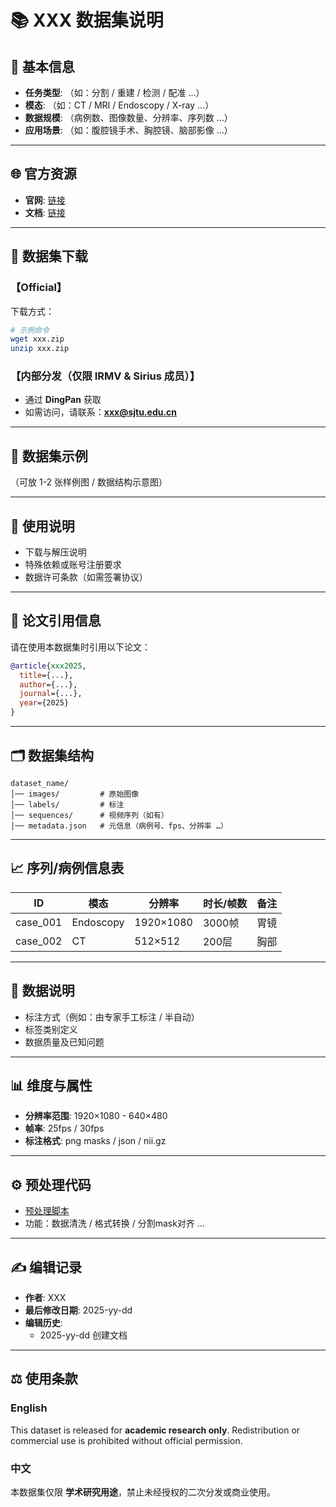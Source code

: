 # 📚 XXX 数据集说明

## 📌 基本信息
- **任务类型**: （如：分割 / 重建 / 检测 / 配准 …）  
- **模态**: （如：CT / MRI / Endoscopy / X-ray …）  
- **数据规模**: （病例数、图像数量、分辨率、序列数 …）  
- **应用场景**: （如：腹腔镜手术、胸腔镜、脑部影像 …）  

---

## 🌐 官方资源
- **官网**: [链接](url)  
- **文档**: [链接](url)  

---

## 💾 数据集下载
### 【Official】
下载方式：
```bash
# 示例命令
wget xxx.zip
unzip xxx.zip
```

### 【内部分发（仅限 IRMV & Sirius 成员）】
- 通过 **DingPan** 获取  
- 如需访问，请联系：**xxx@sjtu.edu.cn**  

---

## 📂 数据集示例
（可放 1-2 张样例图 / 数据结构示意图）

---

## 🚀 使用说明
- 下载与解压说明  
- 特殊依赖或账号注册要求  
- 数据许可条款（如需签署协议）  

---

## 📝 论文引用信息
请在使用本数据集时引用以下论文：  
```bibtex
@article{xxx2025,
  title={...},
  author={...},
  journal={...},
  year={2025}
}
```

---

## 🗂 数据集结构
```
dataset_name/
│── images/         # 原始图像
│── labels/         # 标注
│── sequences/      # 视频序列（如有）
│── metadata.json   # 元信息（病例号、fps、分辨率 …）
```

---

## 📈 序列/病例信息表
| ID | 模态 | 分辨率 | 时长/帧数 | 备注 |
|----|------|--------|-----------|------|
| case_001 | Endoscopy | 1920×1080 | 3000帧 | 胃镜 |
| case_002 | CT        | 512×512  | 200层  | 胸部 |

---

## 📝 数据说明
- 标注方式（例如：由专家手工标注 / 半自动）  
- 标签类别定义  
- 数据质量及已知问题  

---

## 📊 维度与属性
- **分辨率范围**: 1920×1080 - 640×480  
- **帧率**: 25fps / 30fps  
- **标注格式**: png masks / json / nii.gz  

---

## ⚙ 预处理代码
- [预处理脚本](./preprocess.py)  
- 功能：数据清洗 / 格式转换 / 分割mask对齐 …  

---

## ✍ 编辑记录
- **作者**: XXX  
- **最后修改日期**: 2025-yy-dd  
- **编辑历史**:  
  - 2025-yy-dd 创建文档  

---

## ⚖ 使用条款
### English
This dataset is released for **academic research only**. Redistribution or commercial use is prohibited without official permission.

### 中文
本数据集仅限 **学术研究用途**，禁止未经授权的二次分发或商业使用。  
